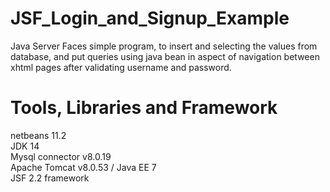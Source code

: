 # JSF_Login_and_Signup_Example
Java Server Faces simple program, to insert and selecting the values from database, 
and put queries using java bean in aspect of navigation between xhtml pages after
validating username and password.
# Tools, Libraries and Framework
netbeans 11.2 </br>
JDK 14 </br>
Mysql connector v8.0.19 </br>
Apache Tomcat v8.0.53 / Java EE 7 </br>
JSF 2.2 framework
